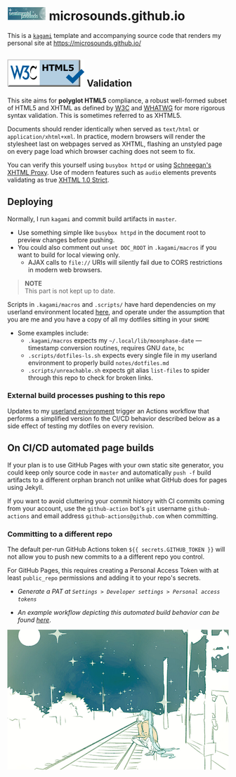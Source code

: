 # ![badge](static/button/badge.png) microsounds.github.io
This is a [`kagami`][kagami] template and accompanying source code that renders my personal site at <https://microsounds.github.io/>

## ![w3c](static/button/valid-html5-blue.svg) Validation

This site aims for **polyglot HTML5** compliance, a robust well-formed subset of HTML5 and XHTML as defined by [W3C][polyglot] and [WHATWG][polyglot2] for more rigorous syntax validation.
This is sometimes referred to as XHTML5.

Documents should render identically when served as `text/html` or `application/xhtml+xml`.
In practice, modern browsers will render the stylesheet last on webpages served as XHTML,
flashing an unstyled page on every page load which browser caching does not seem to fix.

You can verify this yourself using `busybox httpd` or using [Schneegan's XHTML Proxy][proxy].
Use of modern features such as `audio` elements prevents validating as true [XHTML 1.0 Strict][xml].

[polyglot]: https://dev.w3.org/html5/html-polyglot/html-polyglot.html
[polyglot2]: https://wiki.whatwg.org/wiki/HTML_vs._XHTML
[proxy]: https://schneegans.de/xp/
[xml]: https://validator.w3.org/check?uri=https%3A%2F%2Fmicrosounds.github.io&charset=%28detect+automatically%29&doctype=XHTML+1.0+Strict&group=0

## Deploying
Normally, I run `kagami` and commit build artifacts in `master`.

* Use something simple like `busybox httpd` in the document root to preview changes before pushing.
* You could also comment out `unset DOC_ROOT` in `.kagami/macros` if you want to build for local viewing only.
	* AJAX calls to `file://` URIs will silently fail due to CORS restrictions in modern web browsers.

> **NOTE**<br/>
> This part is not kept up to date.

Scripts in `.kagami/macros` and `.scripts/` have hard dependencies on my userland environment located [here][atelier],
and operate under the assumption that you are me and you have a copy of all my dotfiles sitting in your `$HOME`
* Some examples include:
	* `.kagami/macros` expects my `~/.local/lib/moonphase-date` — timestamp conversion routines, requires GNU `date`, `bc`
	* `.scripts/dotfiles-ls.sh` expects every single file in my userland environment to properly build `notes/dotfiles.md`
	* `.scripts/unreachable.sh` expects git alias `list-files` to spider through this repo to check for broken links.

### External build processes pushing to this repo
Updates to my [userland environment][atelier] trigger an Actions workflow that
performs a simplified version fo the CI/CD behavior described below as a side
effect of testing my dotfiles on every revision.

[kagami]: https://github.com/microsounds/kagami
[atelier]: https://github.com/microsounds/atelier

<!-- this should be it's own article -->
## On CI/CD automated page builds
If your plan is to use GitHub Pages with your own static site generator, you
could keep only source code in `master` and automatically `push -f` build
artifacts to a different orphan branch not unlike what GitHub does for pages
using Jekyll.

If you want to avoid cluttering your commit history with CI commits coming from your account,
use the `github-action` bot's `git` username `github-actions` and email address `github-actions@github.com` when committing.

### Committing to a different repo
The default per-run GitHub Actions token `${{ secrets.GITHUB_TOKEN }}` will not allow you to push new commits to a a different repo you control.

For GitHub Pages, this requires creating a Personal Access Token with at least `public_repo` permissions and adding it to your repo's secrets.
* _Generate a PAT at `Settings > Developer settings > Personal access tokens`_

* _An example workflow depicting this automated build behavior can be found [here](static/unused/build.yml)_.

![img](static/starry.jpg)
